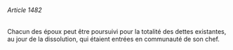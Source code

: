 ###### Article 1482

Chacun des époux peut être poursuivi pour la totalité des dettes existantes, au jour de la dissolution, qui étaient entrées en communauté de son chef.

